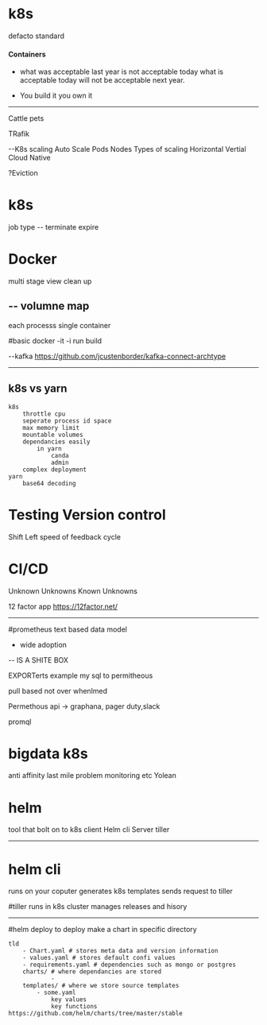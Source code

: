 # k8s
defacto standard

#### Containers

* what was acceptable last year is not acceptable today
what is acceptable today will not be acceptable next year.

* You build it you own it
---
Cattle pets


TRafik

--K8s scaling
Auto Scale
    Pods
    Nodes
Types of scaling
    Horizontal
    Vertial
    Cloud Native

?Eviction

# k8s
job type -- terminate expire

# Docker 
multi stage view
clean up

--
volumne map
--
each processs single container


#basic docker
-it 
-i
run
build


--kafka
https://github.com/jcustenborder/kafka-connect-archtype


---
## k8s vs yarn
    k8s 
        throttle cpu
        seperate process id space
        max memory limit
        mountable volumes
        dependancies easily
            in yarn 
                canda
                admin 
        complex deployment
    yarn
        base64 decoding
# Testing Version control
Shift Left
speed of feedback cycle


# CI/CD 
Unknown Unknowns
Known Unknowns

12 factor app 
https://12factor.net/

---
#prometheus
text based data model
- wide adoption

-- IS A SHITE BOX 

EXPORTerts example my sql to permitheous

pull based
    not over whenlmed

Permethous api -> graphana, pager duty,slack

promql

# bigdata k8s
anti affinity
last mile problem
    monitoring etc
    Yolean  

# helm
tool that bolt on to k8s
client 
    Helm cli
Server
    tiller

--- 
# helm cli
runs on your coputer
generates k8s templates
sends request to tiller

#tiller
runs in k8s cluster
manages releases and hisory

---
#helm deploy
to deploy make a chart in specific directory
```file
tld
    - Chart.yaml # stores meta data and version information
    - values.yaml # stores default confi values
    - requirements.yaml # dependencies such as mongo or postgres
    charts/ # where dependancies are stored
            -
    templates/ # where we store source templates
        - some.yaml
            key values
            key functions
https://github.com/helm/charts/tree/master/stable

            


```
